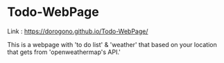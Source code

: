# Todo-WebPage

Link : https://dorogono.github.io/Todo-WebPage/

This is a webpage with 'to do list' & 'weather' that based on your location that gets from 'openweathermap's API.'
